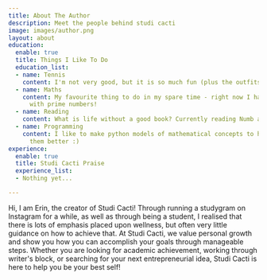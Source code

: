 ```yaml
---
title: About The Author
description: Meet the people behind studi cacti
image: images/author.png
layout: about
education:
  enable: true
  title: Things I Like To Do
  education_list:
  - name: Tennis
    content: I'm not very good, but it is so much fun (plus the outfits are great!)
  - name: Maths
    content: My favourite thing to do in my spare time - right now I have an obsession
      with prime numbers!
  - name: Reading
    content: What is life without a good book? Currently reading Numb and Number
  - name: Programming
    content: I like to make python models of mathematical concepts to help me understand
      them better :)
experience:
  enable: true
  title: Studi Cacti Praise
  experience_list:
  - Nothing yet...

---
```

Hi, I am Erin, the creator of Studi Cacti! Through running a studygram on Instagram for a while, as well as through being a student, I realised that there is lots of emphasis placed upon wellness, but often very little guidance on how to achieve that. At Studi Cacti, we value personal growth and show you how you can accomplish your goals through manageable steps. Whether you are looking for academic achievement, working through writer's block, or searching for your next entrepreneurial idea, Studi Cacti is here to help you be your best self!